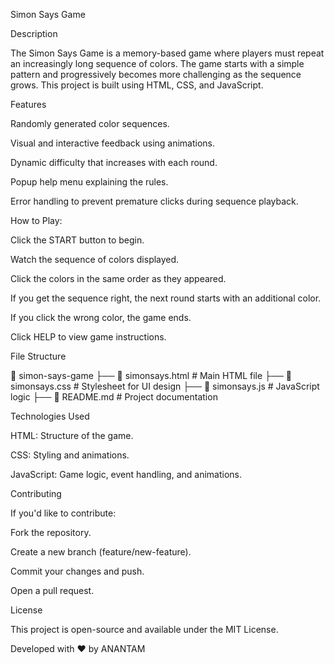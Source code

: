 Simon Says Game

Description

The Simon Says Game is a memory-based game where players must repeat an increasingly long sequence of colors. The game starts with a simple pattern and progressively becomes more challenging as the sequence grows. This project is built using HTML, CSS, and JavaScript.

Features

Randomly generated color sequences.

Visual and interactive feedback using animations.

Dynamic difficulty that increases with each round.

Popup help menu explaining the rules.

Error handling to prevent premature clicks during sequence playback.

How to Play:

Click the START button to begin.

Watch the sequence of colors displayed.

Click the colors in the same order as they appeared.

If you get the sequence right, the next round starts with an additional color.

If you click the wrong color, the game ends.

Click HELP to view game instructions.

File Structure

📂 simon-says-game
├── 📄 simonsays.html      # Main HTML file
├── 📄 simonsays.css   # Stylesheet for UI design
├── 📄 simonsays.js    # JavaScript logic
├── 📄 README.md       # Project documentation

Technologies Used

HTML: Structure of the game.

CSS: Styling and animations.

JavaScript: Game logic, event handling, and animations.


Contributing

If you'd like to contribute:

Fork the repository.

Create a new branch (feature/new-feature).

Commit your changes and push.

Open a pull request.

License

This project is open-source and available under the MIT License.

Developed with ❤️ by ANANTAM
